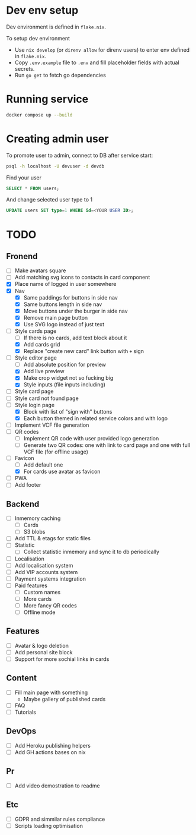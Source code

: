 # Dev env setup
Dev environment is defined in `flake.nix`.

То setup dev environment
- Use `nix develop` (or `direnv allow` for direnv users) to enter env defined in `flake.nix`.
- Copy `.env.example` file to `.env` and fill placeholder fields with actual secrets.
- Run `go get` to fetch go dependencies

# Running service
```sh
docker compose up --build
```

# Creating admin user
To promote user to admin, connect to DB after service start:
```sh
psql -h localhost -U devuser -d devdb
```
Find your user
```sql
SELECT * FROM users;
```
And change selected user type to 1
```sql
UPDATE users SET type=1 WHERE id=<YOUR USER ID>;
```

# TODO
## Fronend
- [ ] Make avatars square
- [ ] Add matching svg icons to contacts in card component
- [X] Place name of logged in user somewhere
- [X] Nav
  - [X] Same paddings for buttons in side nav
  - [X] Same buttons length in side nav
  - [X] Move buttons under the burger in side nav
  - [X] Remove main page button
  - [X] Use SVG logo instead of just text
- [ ] Style cards page
  - [ ] If there is no cards, add text block about it
  - [X] Add cards grid
  - [X] Replace "create new card" link button with `+` sign
- [ ] Style editor page
  - [ ] Add absolute position for preview
  - [X] Add live preview
  - [X] Make crop widget not so fucking big
  - [X] Style inputs (file inputs including)
- [ ] Style card page
- [ ] Style card not found page
- [ ] Style login page
  - [X] Block with list of "sign with" buttons
  - [X] Each button themed in related service colors and with logo
- [ ] Implement VCF file generation
- [ ] QR codes
  - [ ] Implement QR code with user provided logo generation
  - [ ] Generate two QR codes: one with link to card page and one with full VCF file (for offline usage)
- [ ] Favicon
  - [ ] Add default one
  - [X] For cards use avatar as favicon
- [ ] PWA
- [ ] Add footer
## Backend
- [ ] Inmemory caching
  - [ ] Cards
  - [ ] S3 blobs
- [ ] Add TTL & etags for static files
- [ ] Statistic
  - [ ] Collect statistic inmemory and sync it to db periodically
- [ ] Localisation
- [ ] Add localisation system
- [ ] Add VIP accounts system
- [ ] Payment systems integration
- [ ] Paid features
  - [ ] Custom names
  - [ ] More cards
  - [ ] More fancy QR codes
  - [ ] Offline mode
## Features
- [ ] Avatar & logo deletion
- [ ] Add personal site block
- [ ] Support for more sochial links in cards
## Content
- [ ] Fill main page with something
  - Maybe gallery of published cards
- [ ] FAQ
- [ ] Tutorials
## DevOps
- [ ] Add Heroku publishing helpers
- [ ] Add GH actions bases on nix
## Pr
- [ ] Add video demostration to readme
## Etc
- [ ] GDPR and simmilar rules compliance
- [ ] Scripts loading optimisation
